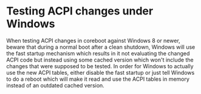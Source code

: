 # Testing ACPI changes under Windows

When testing ACPI changes in coreboot against Windows 8 or newer, beware that
during a normal boot after a clean shutdown, Windows will use the fast startup
mechanism which results in it not evaluating the changed ACPI code but instead
using some cached version which won't include the changes that were supposed to
be tested. In order for Windows to actually use the new ACPI tables, either
disable the fast startup or just tell Windows to do a reboot which will make it
read and use the ACPI tables in memory instead of an outdated cached version.
